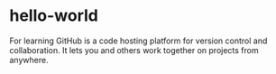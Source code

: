 # hello-world
For learning
GitHub is a code hosting platform for version control and collaboration. It lets you and others work together on projects from anywhere.
